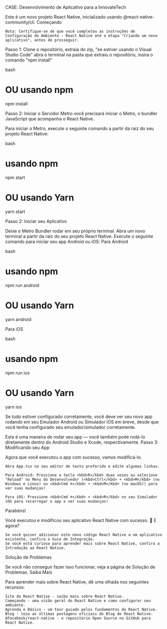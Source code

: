 
CASE: Desenvolvimento de Aplicativo para a InnovateTech

Este é um novo projeto React Native, inicializado usando @react-native-community/cli.
Começando

    Nota: Certifique-se de que você completou as instruções de Configuração do Ambiente - React Native até a etapa "Criando um novo aplicativo", antes de prosseguir.

Passo 1: 
Clone o repositório, extraia do zip, "se estiver usando o Visual Studio Code" abra o terminal na pasta que extraiu o repositório, insira o comando "npm install"

bash

# OU usando npm
npm install


Passo 2: Iniciar o Servidor Metro você precisará iniciar o Metro, o bundler JavaScript que acompanha o React Native.

Para iniciar o Metro, execute o seguinte comando a partir da raiz do seu projeto React Native:

bash

# usando npm
npm start

# OU usando Yarn
yarn start

Passo 2: Iniciar seu Aplicativo

Deixe o Metro Bundler rodar em seu próprio terminal. Abra um novo terminal a partir da raiz do seu projeto React Native. Execute o seguinte comando para iniciar seu app Android ou iOS:
Para Android

bash

# usando npm
npm run android

# OU usando Yarn
yarn android

Para iOS

bash

# usando npm
npm run ios

# OU usando Yarn
yarn ios

Se tudo estiver configurado corretamente, você deve ver seu novo app rodando em seu Emulador Android ou Simulador iOS em breve, desde que você tenha configurado seu emulador/simulador corretamente.

Esta é uma maneira de rodar seu app — você também pode rodá-lo diretamente dentro do Android Studio e Xcode, respectivamente.
Passo 3: Modificando seu App

Agora que você executou o app com sucesso, vamos modificá-lo.

    Abra App.tsx no seu editor de texto preferido e edite algumas linhas.

    Para Android: Pressione a tecla <kbd>R</kbd> duas vezes ou selecione "Reload" no Menu do Desenvolvedor (<kbd>Ctrl</kbd> + <kbd>M</kbd> (no Windows e Linux) ou <kbd>Cmd ⌘</kbd> + <kbd>M</kbd> (no macOS)) para ver suas mudanças!

    Para iOS: Pressione <kbd>Cmd ⌘</kbd> + <kbd>R</kbd> no seu Simulador iOS para recarregar o app e ver suas mudanças!

Parabéns! 

Você executou e modificou seu aplicativo React Native com sucesso. :partying_face:
E agora?

    Se você quiser adicionar este novo código React Native a um aplicativo existente, confira o Guia de Integração.
    Se você está curioso para aprender mais sobre React Native, confira a Introdução ao React Native.

Solução de Problemas

Se você não conseguir fazer isso funcionar, veja a página de Solução de Problemas.
Saiba Mais

Para aprender mais sobre React Native, dê uma olhada nos seguintes recursos:

    Site do React Native - saiba mais sobre React Native.
    Começando - uma visão geral do React Native e como configurar seu ambiente.
    Aprenda o Básico - um tour guiado pelos fundamentos do React Native.
    Blog - leia as últimas postagens oficiais do Blog do React Native.
    @facebook/react-native - o repositório Open Source no GitHub para React Native.
